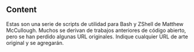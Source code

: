 ## Content

Estas son una serie de scripts de utilidad para Bash y ZShell de Matthew McCullough. Muchos se derivan de trabajos anteriores de código abierto, pero se han perdido algunas URL originales. Indique cualquier URL de arte original y se agregarán.
